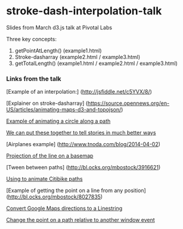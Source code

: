 # stroke-dash-interpolation-talk
Slides from March d3.js talk at Pivotal Labs

Three key concepts:

1. getPointAtLength() (example1.html)
1. Stroke-dasharray (example2.html / example3.html)
2. getTotalLength() (example1.html / example2.html / example3.html)


### Links from the talk

[Example of an interpolation:] (http://jsfiddle.net/c5YVX/8/)

[Explainer on stroke-dasharray] (https://source.opennews.org/en-US/articles/animating-maps-d3-and-topojson/)


[Example of animating a circle along a path](index2.html)

[We can put these together to tell stories in much better ways](http://www.nytimes.com/newsgraphics/2013/10/13/russia/)


[Airplanes example] (http://www.tnoda.com/blog/2014-04-02)


[Projection of the line on a basemap](http://zevross.com/blog/2014/09/30/use-the-amazing-d3-library-to-animate-a-path-on-a-leaflet-map/)

[Tween between paths] (http://bl.ocks.org/mbostock/3916621)

[Using to animate Citibike paths](citibike-explorer.herokuapp.com)

[Example of getting the point on a line from any position] (http://bl.ocks.org/mbostock/8027835)

[Convert Google Maps directions to a Linestring](http://zevross.com/blog/2014/09/23/convert-google-directions-to-geojson-points-or-polylines/)

[Change the point on a path relative to another window event](http://www.nytimes.com/interactive/2014/12/09/science/space/curiosity-rover-28-months-on-mars.html)

